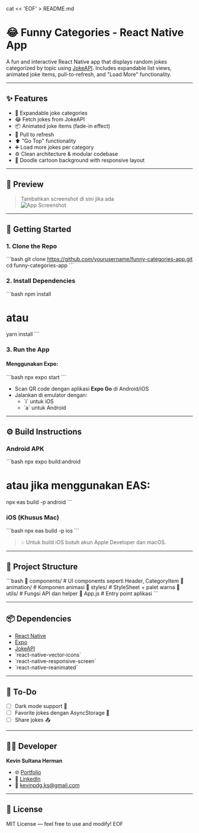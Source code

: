 cat << 'EOF' > README.md
# 😂 Funny Categories - React Native App

A fun and interactive React Native app that displays random jokes categorized by topic using [JokeAPI](https://jokeapi.dev/). Includes expandable list views, animated joke items, pull-to-refresh, and "Load More" functionality.

---

## ✨ Features

- 📂 Expandable joke categories  
- 😂 Fetch jokes from JokeAPI  
- 📦 Animated joke items (fade-in effect)  
- 🔄 Pull to refresh  
- ⬆️ "Go Top" functionality  
- ➕ Load more jokes per category  
- ⚙️ Clean architecture & modular codebase  
- 🎨 Doodle cartoon background with responsive layout  

---

## 📱 Preview

> Tambahkan screenshot di sini jika ada  
> ![App Screenshot](https://your-screenshot-url-if-any.png)

---

## 🚀 Getting Started

### 1. Clone the Repo

\`\`\`bash
git clone https://github.com/yourusername/funny-categories-app.git
cd funny-categories-app
\`\`\`

### 2. Install Dependencies

\`\`\`bash
npm install
# atau
yarn install
\`\`\`

### 3. Run the App

#### Menggunakan Expo:

\`\`\`bash
npx expo start
\`\`\`

- Scan QR code dengan aplikasi **Expo Go** di Android/iOS  
- Jalankan di emulator dengan:  
  - \`i\` untuk iOS  
  - \`a\` untuk Android  

---

## ⚙️ Build Instructions

### Android APK

\`\`\`bash
npx expo build:android
# atau jika menggunakan EAS:
npx eas build -p android
\`\`\`

### iOS (Khusus Mac)

\`\`\`bash
npx eas build -p ios
\`\`\`

> 💡 Untuk build iOS butuh akun Apple Developer dan macOS.

---

## 🧩 Project Structure

\`\`\`bash
📁 components/          # UI components seperti Header, CategoryItem
📁 animation/           # Komponen animasi
📁 styles/              # StyleSheet + palet warna
📁 utils/               # Fungsi API dan helper
📄 App.js               # Entry point aplikasi
\`\`\`

---

## 📦 Dependencies

- [React Native](https://reactnative.dev/)
- [Expo](https://expo.dev/)
- [JokeAPI](https://jokeapi.dev/)
- \`react-native-vector-icons\`
- \`react-native-responsive-screen\`
- \`react-native-reanimated\`

---

## 📌 To-Do

- [ ] Dark mode support 🌙  
- [ ] Favorite jokes dengan AsyncStorage 💾  
- [ ] Share jokes 📤  

---

## 👨‍💻 Developer

**Kevin Sultana Herman**  
- 🌐 [Portfolio](https://kevinsultana.carrd.co/)  
- 💼 [LinkedIn](https://www.linkedin.com/in/kevin-sultana-308a48213/)  
- 📧 kevinpdg.ks@gmail.com  

---

## 📄 License

MIT License — feel free to use and modify!
EOF
